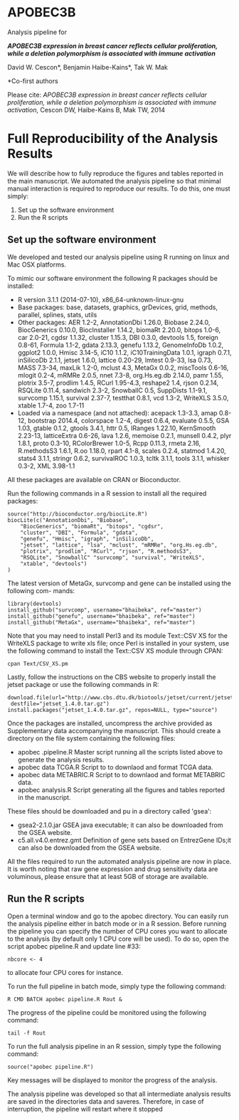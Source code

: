 APOBEC3B
========

Analysis pipeline for 

**_APOBEC3B expression in breast cancer reflects cellular proliferation, while a deletion polymorphism is associated with immune activation_**

David W. Cescon\*, Benjamin Haibe-Kains\*, Tak W. Mak

\*Co-first authors

Please cite: _APOBEC3B expression in breast cancer reflects cellular proliferation, while a deletion polymorphism is associated with immune activation_, Cescon DW, Haibe-Kains B, Mak TW, 2014

# Full Reproducibility of the Analysis Results

We will describe how to fully reproduce the figures and tables reported in the main manuscript. We automated the analysis pipeline so that minimal manual interaction is required to reproduce our results. To do this, one must simply:

1. Set up the software environment
2. Run the R scripts


## Set up the software environment

We developed and tested our analysis pipeline using R running on linux and Mac OSX platforms.

To mimic our software environment the following R packages should be installed:
* R version 3.1.1 (2014-07-10), x86_64-unknown-linux-gnu
* Base packages: base, datasets, graphics, grDevices, grid, methods, parallel, splines, stats, utils
* Other packages: AER 1.2-2, AnnotationDbi 1.26.0, Biobase 2.24.0, BiocGenerics 0.10.0, BiocInstaller 1.14.2, biomaRt 2.20.0, bitops 1.0-6, car 2.0-21, cgdsr 1.1.32, cluster 1.15.3, DBI 0.3.0, devtools 1.5, foreign 0.8-61, Formula 1.1-2, gdata 2.13.3, genefu 1.13.2, GenomeInfoDb 1.0.2, ggplot2 1.0.0, Hmisc 3.14-5, iC10 1.1.2, iC10TrainingData 1.0.1, igraph 0.7.1, inSilicoDb 2.1.1, jetset 1.6.0, lattice 0.20-29, lmtest 0.9-33, lsa 0.73,
MASS 7.3-34, maxLik 1.2-0, mclust 4.3, MetaGx 0.0.2, miscTools 0.6-16, mlogit 0.2-4, mRMRe 2.0.5, nnet 7.3-8, org.Hs.eg.db 2.14.0, pamr 1.55, plotrix 3.5-7, prodlim 1.4.5, RCurl 1.95-4.3, reshape2 1.4, rjson 0.2.14, RSQLite 0.11.4, sandwich 2.3-2, SnowballC 0.5, SuppDists 1.1-9.1, survcomp 1.15.1, survival 2.37-7, testthat 0.8.1, vcd 1.3-2, WriteXLS 3.5.0, xtable 1.7-4, zoo 1.7-11
* Loaded via a namespace (and not attached): acepack 1.3-3.3, amap 0.8-12,
bootstrap 2014.4, colorspace 1.2-4, digest 0.6.4, evaluate 0.5.5, GSA 1.03, gtable 0.1.2, gtools 3.4.1, httr 0.5, IRanges 1.22.10, KernSmooth 2.23-13, latticeExtra 0.6-26,
lava 1.2.6, memoise 0.2.1, munsell 0.4.2, plyr 1.8.1, proto 0.3-10, RColorBrewer 1.0-5, Rcpp 0.11.3, rmeta 2.16, R.methodsS3 1.6.1, R.oo 1.18.0, rpart 4.1-8, scales 0.2.4, statmod 1.4.20, stats4 3.1.1, stringr 0.6.2, survivalROC 1.0.3, tcltk 3.1.1, tools 3.1.1, whisker 0.3-2, XML 3.98-1.1

All these packages are available on CRAN or Bioconductor.

Run the following commands in a R session to install all the required packages:

```
source("http://bioconductor.org/biocLite.R")
biocLite(c("AnnotationDbi", "Biobase",
    "BiocGenerics", "biomaRt", "bitops", "cgdsr",
    "cluster", "DBI", "Formula", "gdata",
    "genefu", "Hmisc", "igraph", "inSilicoDb",
    "jetset", "lattice", "lsa", "mclust", "mRMRe", "org.Hs.eg.db",
    "plotrix", "prodlim", "RCurl", "rjson", "R.methodsS3",
    "RSQLite", "SnowballC" "survcomp", "survival", "WriteXLS",
    "xtable", "devtools")
)
````

The latest version of MetaGx, survcomp and gene can be installed using the following com- mands:

```
library(devtools)
install_github("survcomp", username="bhaibeka", ref="master")
install_github("genefu", username="bhaibeka", ref="master")
install_github("MetaGx", username="bhaibeka", ref="master")
```

Note that you may need to install Perl3 and its module Text::CSV XS for the WriteXLS package to write xls file; once Perl is installed in your system, use the following command to install the Text::CSV XS module through CPAN:

````
cpan Text/CSV_XS.pm
````

Lastly, follow the instructions on the CBS website to properly install the jetset package or use the following commands in R:

```
download.file(url="http://www.cbs.dtu.dk/biotools/jetset/current/jetset_1.4.0.tar.gz",
 destfile="jetset_1.4.0.tar.gz")
install.packages("jetset_1.4.0.tar.gz", repos=NULL, type="source")
````

Once the packages are installed, uncompress the archive provided as Supplementary data accompanying the manuscript. This should create a directory on the file system containing the following files:
* apobec .pipeline.R Master script running all the scripts listed above to generate the analysis results.
* apobec data TCGA.R Script to to downlaod and format TCGA data.
* apobec data METABRIC.R Script to to downlaod and format METABRIC data.
* apobec analysis.R Script generating all the figures and tables reported in the manuscript. 

These files should be downloaded and pu in a directory called 'gsea':
* gsea2-2.1.0.jar GSEA java executable; it can also be downloaded from the GSEA website.
* c5.all.v4.0.entrez.gmt Definition of gene sets based on EntrezGene IDs;it can also be downloaded from the GSEA website.

All the files required to run the automated analysis pipeline are now in place. It is worth noting that raw gene expression and drug sensitivity data are voluminous, please ensure that at least 5GB of storage are available.

## Run the R scripts

Open a terminal window and go to the apobec directory. You can easily run the analysis pipeline either in batch mode or in a R session. Before running the pipeline you can specify the number of CPU cores you want to allocate to the analysis (by default only 1 CPU core will be used). To do so, open the script apobec pipeline.R and update line #33:

```
nbcore <- 4
````

to allocate four CPU cores for instance.

To run the full pipeline in batch mode, simply type the following command:

```
R CMD BATCH apobec pipeline.R Rout &
````

The progress of the pipeline could be monitored using the following command:

```
tail -f Rout
````

To run the full analysis pipeline in an R session, simply type the following command:

```
source("apobec pipeline.R")
````

Key messages will be displayed to monitor the progress of the analysis.

The analysis pipeline was developed so that all intermediate analysis results are saved in the directories data and saveres. Therefore, in case of interruption, the pipeline will restart where it stopped
